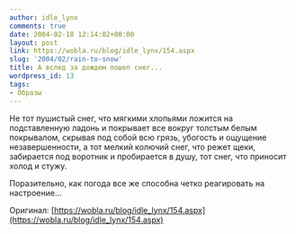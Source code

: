```yaml
---
author: idle_lynx
comments: true
date: 2004-02-18 12:14:02+00:00
layout: post
link: https://wobla.ru/blog/idle_lynx/154.aspx
slug: '2004/02/rain-to-snow'
title: А вслед за дождем пошел снег...
wordpress_id: 13
tags:
- Образы
---
```


Не тот пушистый снег, что мягкими хлопьями ложится на подставленную ладонь и покрывает все вокруг толстым белым покрывалом, скрывая под собой всю грязь, убогость и ощущение незавершенности, а тот мелкий колючий снег, что режет щеки, забирается под воротник и пробирается в душу, тот снег, что приносит холод и стужу.

Поразительно, как погода все же способна четко реагировать на настроение...

Оригинал: [https://wobla.ru/blog/idle_lynx/154.aspx](https://wobla.ru/blog/idle_lynx/154.aspx)
